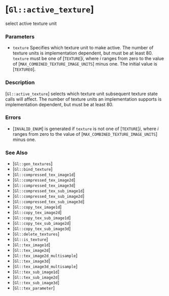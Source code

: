 # [`Gl::active_texture`]
select active texture unit

### Parameters
- `texture`
  Specifies which texture unit to make active. The number of texture units is implementation dependent, but must be at least 80. `texture` must be one of [`TEXTURE`]*i*, where *i* ranges from zero to the value of [`MAX_COMBINED_TEXTURE_IMAGE_UNITS`] minus one. The initial value is [`TEXTURE0`].

### Description
[`Gl::active_texture`] selects which texture unit subsequent texture state calls will affect. The number of texture units an implementation supports is implementation dependent, but must be at least 80.

### Errors
- [`INVALID_ENUM`] is generated if `texture` is not one of [`TEXTURE`]*i*, where *i* ranges from zero to the value of [`MAX_COMBINED_TEXTURE_IMAGE_UNITS`] minus one.

### See Also
- [`Gl::gen_textures`]
- [`Gl::bind_texture`]
- [`Gl::compressed_tex_image1d`]
- [`Gl::compressed_tex_image2d`]
- [`Gl::compressed_tex_image3d`]
- [`Gl::compressed_tex_sub_image1d`]
- [`Gl::compressed_tex_sub_image2d`]
- [`Gl::compressed_tex_sub_image3d`]
- [`Gl::copy_tex_image1d`]
- [`Gl::copy_tex_image2d`]
- [`Gl::copy_tex_sub_image1d`]
- [`Gl::copy_tex_sub_image2d`]
- [`Gl::copy_tex_sub_image3d`]
- [`Gl::delete_textures`]
- [`Gl::is_texture`]
- [`Gl::tex_image1d`]
- [`Gl::tex_image2d`]
- [`Gl::tex_image2d_multisample`]
- [`Gl::tex_image3d`]
- [`Gl::tex_image3d_multisample`]
- [`Gl::tex_sub_image1d`]
- [`Gl::tex_sub_image2d`]
- [`Gl::tex_sub_image3d`]
- [`Gl::tex_parameter`]
